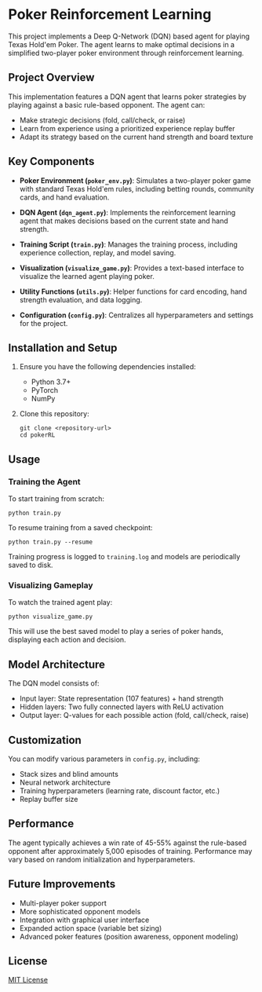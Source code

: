 # Poker Reinforcement Learning

This project implements a Deep Q-Network (DQN) based agent for playing Texas Hold'em Poker. The agent learns to make optimal decisions in a simplified two-player poker environment through reinforcement learning.

## Project Overview

This implementation features a DQN agent that learns poker strategies by playing against a basic rule-based opponent. The agent can:

- Make strategic decisions (fold, call/check, or raise)
- Learn from experience using a prioritized experience replay buffer
- Adapt its strategy based on the current hand strength and board texture

## Key Components

- **Poker Environment (`poker_env.py`)**: Simulates a two-player poker game with standard Texas Hold'em rules, including betting rounds, community cards, and hand evaluation.

- **DQN Agent (`dqn_agent.py`)**: Implements the reinforcement learning agent that makes decisions based on the current state and hand strength.

- **Training Script (`train.py`)**: Manages the training process, including experience collection, replay, and model saving.

- **Visualization (`visualize_game.py`)**: Provides a text-based interface to visualize the learned agent playing poker.

- **Utility Functions (`utils.py`)**: Helper functions for card encoding, hand strength evaluation, and data logging.

- **Configuration (`config.py`)**: Centralizes all hyperparameters and settings for the project.

## Installation and Setup

1. Ensure you have the following dependencies installed:
   - Python 3.7+
   - PyTorch
   - NumPy

2. Clone this repository:
   ```
   git clone <repository-url>
   cd pokerRL
   ```

## Usage

### Training the Agent

To start training from scratch:

```
python train.py
```

To resume training from a saved checkpoint:

```
python train.py --resume
```

Training progress is logged to `training.log` and models are periodically saved to disk.

### Visualizing Gameplay

To watch the trained agent play:

```
python visualize_game.py
```

This will use the best saved model to play a series of poker hands, displaying each action and decision.

## Model Architecture

The DQN model consists of:
- Input layer: State representation (107 features) + hand strength
- Hidden layers: Two fully connected layers with ReLU activation
- Output layer: Q-values for each possible action (fold, call/check, raise)

## Customization

You can modify various parameters in `config.py`, including:
- Stack sizes and blind amounts
- Neural network architecture
- Training hyperparameters (learning rate, discount factor, etc.)
- Replay buffer size

## Performance

The agent typically achieves a win rate of 45-55% against the rule-based opponent after approximately 5,000 episodes of training. Performance may vary based on random initialization and hyperparameters.

## Future Improvements

- Multi-player poker support
- More sophisticated opponent models
- Integration with graphical user interface
- Expanded action space (variable bet sizing)
- Advanced poker features (position awareness, opponent modeling)

## License

[MIT License](LICENSE)